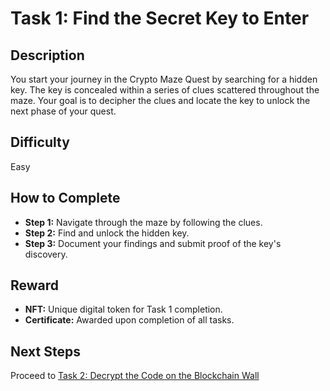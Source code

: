 # Task 1: Find the Secret Key to Enter

## Description
You start your journey in the Crypto Maze Quest by searching for a hidden key. The key is concealed within a series of clues scattered throughout the maze. Your goal is to decipher the clues and locate the key to unlock the next phase of your quest.

## Difficulty
Easy

## How to Complete
- **Step 1:** Navigate through the maze by following the clues.
- **Step 2:** Find and unlock the hidden key.
- **Step 3:** Document your findings and submit proof of the key's discovery.

## Reward
- **NFT:** Unique digital token for Task 1 completion.
- **Certificate:** Awarded upon completion of all tasks.

## Next Steps
Proceed to [Task 2: Decrypt the Code on the Blockchain Wall](../tasks/task2.md)
